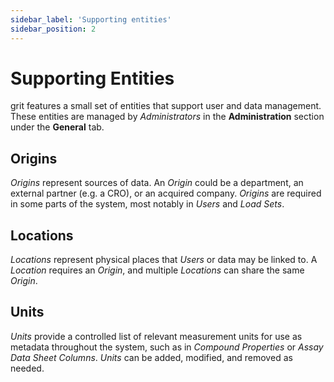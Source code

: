 ```yaml
---
sidebar_label: 'Supporting entities'
sidebar_position: 2
---
```


# Supporting Entities

grit features a small set of entities that support user and data management. These entities are managed by _Administrators_ in the **Administration** section under the **General** tab.

## Origins

_Origins_ represent sources of data. An _Origin_ could be a department, an external partner (e.g. a CRO), or an acquired company. _Origins_ are required in some parts of the system, most notably in _Users_ and _Load Sets_.

## Locations

_Locations_ represent physical places that _Users_ or data may be linked to. A _Location_ requires an _Origin_, and multiple _Locations_ can share the same _Origin_.

## Units

_Units_ provide a controlled list of relevant measurement units for use as metadata throughout the system, such as in _Compound Properties_ or _Assay Data Sheet Columns_. _Units_ can be added, modified, and removed as needed.

